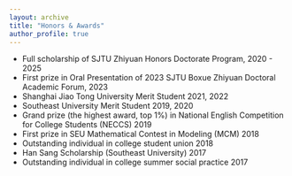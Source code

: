 ```yaml
---
layout: archive
title: "Honors & Awards"
author_profile: true
---
```


- Full scholarship of SJTU Zhiyuan Honors Doctorate Program, 2020 - 2025
- First prize in Oral Presentation of 2023 SJTU Boxue Zhiyuan Doctoral Academic Forum, 2023
- Shanghai Jiao Tong University Merit Student 2021, 2022
- Southeast University Merit Student 2019, 2020
- Grand prize (the highest award, top 1%) in National English Competition for College Students (NECCS) 2019
- First prize in SEU Mathematical Contest in Modeling (MCM) 2018
- Outstanding individual in college student union 2018
- Han Sang Scholarship (Southeast University) 2017
- Outstanding individual in college summer social practice 2017